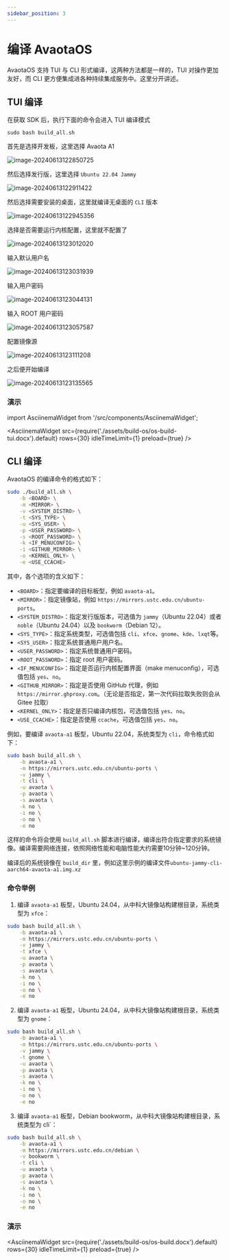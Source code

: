 ```yaml
---
sidebar_position: 3
---
```


# 编译 AvaotaOS

AvaotaOS 支持 TUI 与 CLI 形式编译，这两种方法都是一样的，TUI 对操作更加友好，而 CLI 更方便集成进各种持续集成服务中。这里分开讲述。

## TUI 编译

在获取 SDK 后，执行下面的命令会进入 TUI 编译模式

```shell
sudo bash build_all.sh
```

首先是选择开发板，这里选择 Avaota A1

![image-20240613122850725](assets/post/03-build-os/image-20240613122850725.png)

然后选择发行版，这里选择 `Ubuntu 22.04 Jammy`

![image-20240613122911422](assets/post/03-build-os/image-20240613122911422.png)

然后选择需要安装的桌面，这里就编译无桌面的 `CLI` 版本

![image-20240613122945356](assets/post/03-build-os/image-20240613122945356.png)

选择是否需要运行内核配置，这里就不配置了

![image-20240613123012020](assets/post/03-build-os/image-20240613123012020.png)

输入默认用户名

![image-20240613123031939](assets/post/03-build-os/image-20240613123031939.png)

输入用户密码

![image-20240613123044131](assets/post/03-build-os/image-20240613123044131.png)

输入 ROOT 用户密码

![image-20240613123057587](assets/post/03-build-os/image-20240613123057587.png)

配置镜像源

![image-20240613123111208](assets/post/03-build-os/image-20240613123111208.png)

之后便开始编译

![image-20240613123135565](assets/post/03-build-os/image-20240613123135565.png)

### 演示

import AsciinemaWidget from '/src/components/AsciinemaWidget';

<AsciinemaWidget src={require('./assets/build-os/os-build-tui.docx').default} rows={30} idleTimeLimit={1} preload={true} />

## CLI 编译

AvaotaOS 的编译命令的格式如下：

```bash
sudo ./build_all.sh \
    -b <BOARD> \
    -m <MIRROR> \
    -v <SYSTEM_DISTRO> \
    -t <SYS_TYPE> \
    -u <SYS_USER> \
    -p <USER_PASSWORD> \
    -s <ROOT_PASSWORD> \
    -k <IF_MENUCONFIG> \
    -i <GITHUB_MIRROR> \
    -o <KERNEL_ONLY> \
    -e <USE_CCACHE>
```

其中，各个选项的含义如下：

- `<BOARD>`：指定要编译的目标板型，例如 `avaota-a1`。
- `<MIRROR>`：指定镜像站，例如 `https://mirrors.ustc.edu.cn/ubuntu-ports`。
- `<SYSTEM_DISTRO>`：指定发行版版本，可选值为 `jammy`（Ubuntu 22.04）或者 `noble`（Ubuntu 24.04）以及 `bookworm`（Debian 12）。
- `<SYS_TYPE>`：指定系统类型，可选值包括 `cli`、`xfce`、`gnome`、`kde`、`lxqt`等。
- `<SYS_USER>`：指定系统普通用户用户名。
- `<USER_PASSWORD>`：指定系统普通用户密码。
- `<ROOT_PASSWORD>`：指定 root 用户密码。
- `<IF_MENUCONFIG>`：指定是否运行内核配置界面（make menuconfig），可选值包括 `yes`、`no`。
- `<GITHUB_MIRROR>`：指定是否使用 GitHub 代理，例如 `https://mirror.ghproxy.com`。（无论是否指定，第一次代码拉取失败则会从 Gitee 拉取）
- `<KERNEL_ONLY>`：指定是否只编译内核包，可选值包括 `yes`、`no`。
- `<USE_CCACHE>`：指定是否使用 `ccache`，可选值包括 `yes`、`no`。


例如，要编译 `avaota-a1` 板型，Ubuntu 22.04，系统类型为 `cli`，命令格式如下：

```bash
sudo bash build_all.sh \
    -b avaota-a1 \
    -m https://mirrors.ustc.edu.cn/ubuntu-ports \
    -v jammy \
    -t cli \
    -u avaota \
    -p avaota \
    -s avaota \
    -k no \
    -i no \
    -o no \
    -e no
```

这样的命令将会使用 `build_all.sh` 脚本进行编译，编译出符合指定要求的系统镜像。编译需要网络连接，依照网络性能和电脑性能大约需要10分钟~120分钟。

编译后的系统镜像在 `build_dir` 里，例如这里示例的编译文件`ubuntu-jammy-cli-aarch64-avaota-a1.img.xz`

### 命令举例

1. 编译 `avaota-a1` 板型，Ubuntu 24.04，从中科大镜像站构建根目录，系统类型为 `xfce`：

```bash
sudo bash build_all.sh \
    -b avaota-a1 \
    -m https://mirrors.ustc.edu.cn/ubuntu-ports \
    -v jammy \
    -t xfce \
    -u avaota \
    -p avaota \
    -s avaota \
    -k no \
    -i no \
    -o no \
    -e no
```

2. 编译 `avaota-a1` 板型，Ubuntu 24.04，从中科大镜像站构建根目录，系统类型为 `gnome`：

```bash
sudo bash build_all.sh \
    -b avaota-a1 \
    -m https://mirrors.ustc.edu.cn/ubuntu-ports \
    -v jammy \
    -t gnome \
    -u avaota \
    -p avaota \
    -s avaota \
    -k no \
    -i no \
    -o no \
    -e no
```

3. 编译 `avaota-a1` 板型，Debian bookworm，从中科大镜像站构建根目录，系统类型为 cli`：

```bash
sudo bash build_all.sh \
    -b avaota-a1 \
    -m https://mirrors.ustc.edu.cn/debian \
    -v bookworm \
    -t cli \
    -u avaota \
    -p avaota \
    -s avaota \
    -k no \
    -i no \
    -o no \
    -e no
```

### 演示

<AsciinemaWidget src={require('./assets/build-os/os-build.docx').default} rows={30} idleTimeLimit={1} preload={true} />
